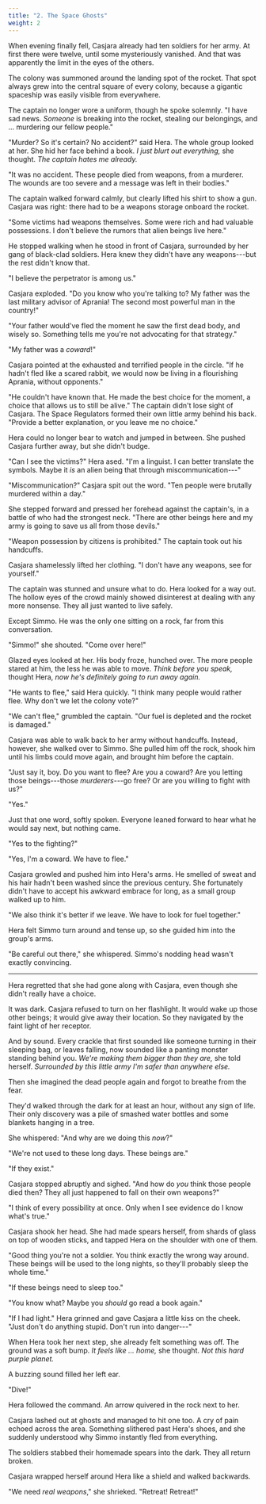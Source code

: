 ```yaml
---
title: "2. The Space Ghosts"
weight: 2
---
```


When evening finally fell, Casjara already had ten soldiers for her army. At first there were twelve, until some mysteriously vanished. And that was apparently the limit in the eyes of the others.

The colony was summoned around the landing spot of the rocket. That spot always grew into the central square of every colony, because a gigantic spaceship was easily visible from everywhere.

The captain no longer wore a uniform, though he spoke solemnly. "I have sad news. _Someone_ is breaking into the rocket, stealing our belongings, and ... murdering our fellow people."

"Murder? So it's certain? No accident?" said Hera. The whole group looked at her. She hid her face behind a book. _I just blurt out everything,_ she thought. _The captain hates me already._

"It was no accident. These people died from weapons, from a murderer. The wounds are too severe and a message was left in their bodies." 

The captain walked forward calmly, but clearly lifted his shirt to show a gun. Casjara was right: there had to be a weapons storage onboard the rocket.

"Some victims had weapons themselves. Some were rich and had valuable possessions. I don't believe the rumors that alien beings live here."

He stopped walking when he stood in front of Casjara, surrounded by her gang of black-clad soldiers. Hera knew they didn't have any weapons---but the rest didn't know that. 

"I believe the perpetrator is among us."

Casjara exploded. "Do you know who you're talking to? My father was the last military advisor of Aprania! The second most powerful man in the country!"

"Your father would've fled the moment he saw the first dead body, and wisely so. Something tells me you're not advocating for that strategy."

"My father was a _coward_!" 

Casjara pointed at the exhausted and terrified people in the circle. "If he hadn't fled like a scared rabbit, we would now be living in a flourishing Aprania, without opponents."

"He couldn't have known that. He made the best choice for the moment, a choice that allows us to still be alive." The captain didn't lose sight of Casjara. The Space Regulators formed their own little army behind his back. "Provide a better explanation, or you leave me no choice."

Hera could no longer bear to watch and jumped in between. She pushed Casjara further away, but she didn't budge. 

"Can I see the victims?" Hera ased. "I'm a linguist. I can better translate the symbols. Maybe it _is_ an alien being that through miscommunication---"

"Miscommunication?" Casjara spit out the word. "Ten people were brutally murdered within a day."

She stepped forward and pressed her forehead against the captain's, in a battle of who had the strongest neck. "There are other beings here and my army is going to save us all from those devils."

"Weapon possession by citizens is prohibited." The captain took out his handcuffs.

Casjara shamelessly lifted her clothing. "I don't have any weapons, see for yourself."

The captain was stunned and unsure what to do. Hera looked for a way out. The hollow eyes of the crowd mainly showed disinterest at dealing with any more nonsense. They all just wanted to live safely.

Except Simmo. He was the only one sitting on a rock, far from this conversation.

"Simmo!" she shouted. "Come over here!"

Glazed eyes looked at her. His body froze, hunched over. The more people stared at him, the less he was able to move. _Think before you speak,_ thought Hera, _now he's definitely going to run away again._

"He wants to flee," said Hera quickly. "I think many people would rather flee. Why don't we let the colony vote?"

"We can't flee," grumbled the captain. "Our fuel is depleted and the rocket is damaged."

Casjara was able to walk back to her army without handcuffs. Instead, however, she walked over to Simmo. She pulled him off the rock, shook him until his limbs could move again, and brought him before the captain.

"Just say it, boy. Do you want to flee? Are you a coward? Are you letting those beings---those _murderers_---go free? Or are you willing to fight with us?"

"Yes." 

Just that one word, softly spoken. Everyone leaned forward to hear what he would say next, but nothing came.

"Yes to the fighting?"

"Yes, I'm a coward. We have to flee."

Casjara growled and pushed him into Hera's arms. He smelled of sweat and his hair hadn't been washed since the previous century. She fortunately didn't have to accept his awkward embrace for long, as a small group walked up to him.

"We also think it's better if we leave. We have to look for fuel together."

Hera felt Simmo turn around and tense up, so she guided him into the group's arms. 

"Be careful out there," she whispered. Simmo's nodding head wasn't exactly convincing.

___

Hera regretted that she had gone along with Casjara, even though she didn't really have a choice.

It was dark. Casjara refused to turn on her flashlight. It would wake up those other beings; it would give away their location. So they navigated by the faint light of her receptor.

And by sound. Every crackle that first sounded like someone turning in their sleeping bag, or leaves falling, now sounded like a panting monster standing behind you. _We're making them bigger than they are,_ she told herself. _Surrounded by this little army I'm safer than anywhere else._ 

Then she imagined the dead people again and forgot to breathe from the fear.

They'd walked through the dark for at least an hour, without any sign of life. Their only discovery was a pile of smashed water bottles and some blankets hanging in a tree. 

She whispered: "And why are we doing this _now_?"

"We're not used to these long days. These beings are."

"If they exist."

Casjara stopped abruptly and sighed. "And how do _you_ think those people died then? They all just happened to fall on their own weapons?"

"I think of every possibility at once. Only when I see evidence do I know what's true."

Casjara shook her head. She had made spears herself, from shards of glass on top of wooden sticks, and tapped Hera on the shoulder with one of them. 

"Good thing you're not a soldier. You think exactly the wrong way around. These beings will be used to the long nights, so they'll probably sleep the whole time."

"If these beings need to sleep too."

"You know what? Maybe you _should_ go read a book again."

"If I had light." Hera grinned and gave Casjara a little kiss on the cheek. "Just don't do anything stupid. Don't run into danger---"

When Hera took her next step, she already felt something was off. The ground was a soft bump. _It feels like ... home,_ she thought. _Not this hard purple planet._

A buzzing sound filled her left ear.

"Dive!"

Hera followed the command. An arrow quivered in the rock next to her. 

Casjara lashed out at ghosts and managed to hit one too. A cry of pain echoed across the area. Something slithered past Hera's shoes, and she suddenly understood why Simmo instantly fled from everything.

The soldiers stabbed their homemade spears into the dark. They all return broken. 

Casjara wrapped herself around Hera like a shield and walked backwards.

"We need _real weapons_," she shrieked. "Retreat! Retreat!"
